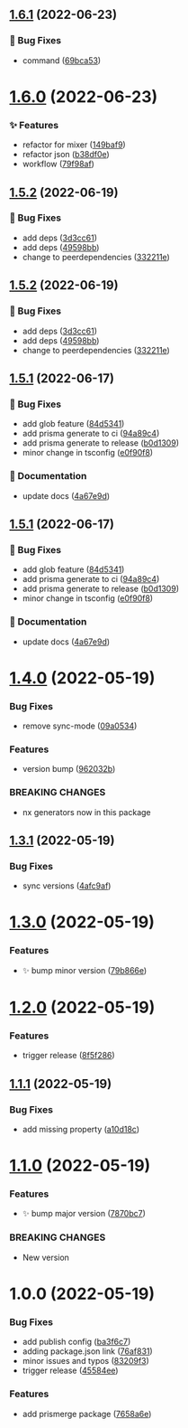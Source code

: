 ## [1.6.1](https://github.com/tinezmatias/prisma-utils/compare/@prisma-utils/nestjs-prisma@1.6.0...@prisma-utils/nestjs-prisma@1.6.1) (2022-06-23)


### :bug: Bug Fixes

* command ([69bca53](https://github.com/tinezmatias/prisma-utils/commit/69bca53b6d570436baf8d8d2615723633ddefbaa))

# [1.6.0](https://github.com/tinezmatias/prisma-utils/compare/@prisma-utils/nestjs-prisma@1.5.2...@prisma-utils/nestjs-prisma@1.6.0) (2022-06-23)


### :sparkles: Features

* refactor for mixer ([149baf9](https://github.com/tinezmatias/prisma-utils/commit/149baf9f833e50daf65e515ce8f28266b7c374b6))
* refactor json ([b38df0e](https://github.com/tinezmatias/prisma-utils/commit/b38df0edc8ca66392f79910fa9e52d6ab51449f1))
* workflow ([79f98af](https://github.com/tinezmatias/prisma-utils/commit/79f98af9a6643b35566544b6c6b41f812688a6e7))

## [1.5.2](https://github.com/prisma-utils/prisma-utils/compare/@prisma-utils/nestjs-prisma@1.5.1...@prisma-utils/nestjs-prisma@1.5.2) (2022-06-19)


### :bug: Bug Fixes

* add deps ([3d3cc61](https://github.com/prisma-utils/prisma-utils/commit/3d3cc617092f4b964435b8986c95ab912ebfaa2d))
* add deps ([49598bb](https://github.com/prisma-utils/prisma-utils/commit/49598bb166a3f8cd6168e03de203e503097b5b81))
* change to peerdependencies ([332211e](https://github.com/prisma-utils/prisma-utils/commit/332211e7269b4db0388e7ed9387af10db3212596))

## [1.5.2](https://github.com/prisma-utils/prisma-utils/compare/@prisma-utils/nestjs-prisma@1.5.1...@prisma-utils/nestjs-prisma@1.5.2) (2022-06-19)


### :bug: Bug Fixes

* add deps ([3d3cc61](https://github.com/prisma-utils/prisma-utils/commit/3d3cc617092f4b964435b8986c95ab912ebfaa2d))
* add deps ([49598bb](https://github.com/prisma-utils/prisma-utils/commit/49598bb166a3f8cd6168e03de203e503097b5b81))
* change to peerdependencies ([332211e](https://github.com/prisma-utils/prisma-utils/commit/332211e7269b4db0388e7ed9387af10db3212596))

## [1.5.1](https://github.com/prisma-utils/prisma-utils/compare/@prisma-utils/nestjs-prisma@1.5.0...@prisma-utils/nestjs-prisma@1.5.1) (2022-06-17)


### :bug: Bug Fixes

* add glob feature ([84d5341](https://github.com/prisma-utils/prisma-utils/commit/84d534149d21715b88c137389f24eadeb351feff))
* add prisma generate to ci ([94a89c4](https://github.com/prisma-utils/prisma-utils/commit/94a89c48ee057701486a826988a95d41c0a30d8e))
* add prisma generate to release ([b0d1309](https://github.com/prisma-utils/prisma-utils/commit/b0d130928b6f2ef06115d50d67a9bc598a9897cd))
* minor change in tsconfig ([e0f90f8](https://github.com/prisma-utils/prisma-utils/commit/e0f90f882a50aef3261512d2fb89b86f45407328))


### :memo: Documentation

* update docs ([4a67e9d](https://github.com/prisma-utils/prisma-utils/commit/4a67e9dfb080a6e953410bf108e470f94033df2d))

## [1.5.1](https://github.com/prisma-utils/prisma-utils/compare/@prisma-utils/nestjs-prisma@1.5.0...@prisma-utils/nestjs-prisma@1.5.1) (2022-06-17)


### :bug: Bug Fixes

* add glob feature ([84d5341](https://github.com/prisma-utils/prisma-utils/commit/84d534149d21715b88c137389f24eadeb351feff))
* add prisma generate to ci ([94a89c4](https://github.com/prisma-utils/prisma-utils/commit/94a89c48ee057701486a826988a95d41c0a30d8e))
* add prisma generate to release ([b0d1309](https://github.com/prisma-utils/prisma-utils/commit/b0d130928b6f2ef06115d50d67a9bc598a9897cd))
* minor change in tsconfig ([e0f90f8](https://github.com/prisma-utils/prisma-utils/commit/e0f90f882a50aef3261512d2fb89b86f45407328))


### :memo: Documentation

* update docs ([4a67e9d](https://github.com/prisma-utils/prisma-utils/commit/4a67e9dfb080a6e953410bf108e470f94033df2d))

# [1.4.0](https://github.com/prisma-utils/prisma-utils/compare/@prisma-utils/nestjs-prisma@1.3.1...@prisma-utils/nestjs-prisma@1.4.0) (2022-05-19)


### Bug Fixes

* remove sync-mode ([09a0534](https://github.com/prisma-utils/prisma-utils/commit/09a0534f73601b5d39d11d28bd3c646081a0531b))


### Features

* version bump ([962032b](https://github.com/prisma-utils/prisma-utils/commit/962032b0d2aeed2d38f9b9186158f89e36f2ce44))


### BREAKING CHANGES

* nx generators now in this package

## [1.3.1](https://github.com/prisma-utils/prisma-utils/compare/@prisma-utils/nestjs-prisma@1.3.0...@prisma-utils/nestjs-prisma@1.3.1) (2022-05-19)


### Bug Fixes

* sync versions ([4afc9af](https://github.com/prisma-utils/prisma-utils/commit/4afc9afc3aa131fac6e965f57d1a7d0025aca209))

# [1.3.0](https://github.com/prisma-utils/prisma-utils/compare/@prisma-utils/nestjs-prisma@1.2.0...@prisma-utils/nestjs-prisma@1.3.0) (2022-05-19)


### Features

* :sparkles: bump minor version ([79b866e](https://github.com/prisma-utils/prisma-utils/commit/79b866eba364235e83391dc0835d64a8bd80f38d))

# [1.2.0](https://github.com/prisma-utils/prisma-utils/compare/@prisma-utils/nestjs-prisma@1.1.1...@prisma-utils/nestjs-prisma@1.2.0) (2022-05-19)


### Features

* trigger release ([8f5f286](https://github.com/prisma-utils/prisma-utils/commit/8f5f286e4a41cba5358510fcc9faad12399cbb2d))

## [1.1.1](https://github.com/prisma-utils/prisma-utils/compare/@prisma-utils/nestjs-prisma@1.1.0...@prisma-utils/nestjs-prisma@1.1.1) (2022-05-19)


### Bug Fixes

* add missing property ([a10d18c](https://github.com/prisma-utils/prisma-utils/commit/a10d18cd8d72f3f60cb0e24bc0e3cf9369058bcc))

# [1.1.0](https://github.com/prisma-utils/prisma-utils/compare/@prisma-utils/nestjs-prisma@1.0.0...@prisma-utils/nestjs-prisma@1.1.0) (2022-05-19)


### Features

* :sparkles: bump major version ([7870bc7](https://github.com/prisma-utils/prisma-utils/commit/7870bc7baedb2943ad488ca8073106b9216bf884))


### BREAKING CHANGES

* New version

# 1.0.0 (2022-05-19)


### Bug Fixes

* add publish config ([ba3f6c7](https://github.com/prisma-utils/prisma-utils/commit/ba3f6c73a29f482b5e6070c1ec9d68d8c76c8746))
* adding package.json link ([76af831](https://github.com/prisma-utils/prisma-utils/commit/76af83118bcc8403471c4888a6cdead0b9baf5fc))
* minor issues and typos ([83209f3](https://github.com/prisma-utils/prisma-utils/commit/83209f38055c11969707a95feffc516a14adf6a8))
* trigger release ([45584ee](https://github.com/prisma-utils/prisma-utils/commit/45584eef862c50cf8cf9094ce4578842979e834c))


### Features

* add prismerge package ([7658a6e](https://github.com/prisma-utils/prisma-utils/commit/7658a6e506ecd91c4ef0505ea373cb4508d63021))
